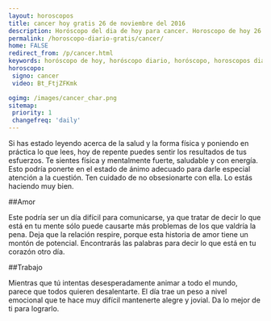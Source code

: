 ```yaml
---
layout: horoscopos
title: cancer hoy gratis 26 de noviembre del 2016 
description: Horóscopo del dia de hoy para cancer. Horoscopo de hoy 26 de noviembre del 2016. Las predicciones de amor, trabajo, vida personal gratis.
permalink: /horoscopo-diario-gratis/cancer/
home: FALSE
redirect_from: /p/cancer.html
keywords: horóscopo de hoy, horóscopo diario, horóscopo, horoscopos diarios gratis del dia de hoy, horóscopo diario gratis,horóscopo 2016, horóscopo esperanza gracia, horoscopo cancer hoy, horoscop, horóscopos gratis, horoscopo cancer, horoscopo cancer 2016, Tarot, Astrologia, Zodíaco, cancer, horoscopo gratis
horoscopo:
 signo: cancer
 video: Bt_FtjZFKmk

ogimg: /images/cancer_char.png
sitemap:
 priority: 1
 changefreq: 'daily'
---
```



Si has estado leyendo acerca de la salud y la forma física y poniendo en práctica lo que lees, hoy de repente puedes sentir los resultados de tus esfuerzos. Te sientes física y mentalmente fuerte, saludable y con energía. Esto podría ponerte en el estado de ánimo adecuado para darle especial atención a la cuestión. Ten cuidado de no obsesionarte con ella. Lo estás haciendo muy bien.

##Amor

Este podría ser un día difícil para comunicarse, ya que tratar de decir lo que está en tu mente sólo puede causarte más problemas de los que valdría la pena. Deja que la relación respire, porque esta historia de amor tiene un montón de potencial. Encontrarás las palabras para decir lo que está en tu corazón otro día.

##Trabajo

Mientras que tú intentas desesperadamente animar a todo el mundo, parece que todos quieren desalentarte. El día trae un peso a nivel emocional que te hace muy difícil mantenerte alegre y jovial. Da lo mejor de ti para lograrlo.